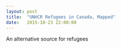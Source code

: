 ```yaml
---
layout: post
title:  "UNHCR Refugees in Canada, Mapped"
date:   2015-10-23 22:00:00
---
```


<div id="unchrChart"></div>

An alternative source for refugees


<style>

#unchrChart {
  background: #fcfcfa;
}

#unchrChart .stroke {
  fill: none;
  stroke: #000;
  stroke-width: 1px;
}

#unchrChart .fill {
  fill: #fff;
}

#unchrChart .land {
  fill: #ddd;
}

#unchrChart .boundary {
  fill: none;
  stroke: #fff;
	stroke-width: 0.5px;
}

</style>

<script src="https://cdnjs.cloudflare.com/ajax/libs/topojson/1.6.19/topojson.min.js"></script>
<script src="https://cdnjs.cloudflare.com/ajax/libs/d3-geo-projection/0.2.9/d3.geo.projection.min.js"></script>
<script src="https://cdnjs.cloudflare.com/ajax/libs/queue-async/1.0.7/queue.min.js"></script>
<script src="{{ site.baseurl }}/js/colorbrewer.js"></script>

<script>
// Leaning heavily on http://bl.ocks.org/mbostock/5912673

var parseDate = d3.time.format("%Y-%m-%d").parse,
    formatDate = d3.time.format("%x");

var width = 740,
    height = 400;

var projection = d3.geo.naturalEarth()
    .scale(130)
    .translate([width / 2, height / 2])
    .precision(.1);

var color = d3.scale.quantize()
    .range(colorbrewer.Reds[9]);

var path = d3.geo.path()
    .projection(projection);

var svg = d3.select("#unchrChart").append("svg")
    .attr("width", width)
    .attr("height", height);

svg.append("defs").append("path")
    .datum({type: "Sphere"})
    .attr("id", "sphere")
    .attr("d", path);

svg.append("use")
    .attr("class", "stroke")
    .attr("xlink:href", "#sphere");

svg.append("use")
    .attr("class", "fill")
    .attr("xlink:href", "#sphere");

queue()
    .defer(d3.json, "{{ site.baseurl }}/data/world-50m.json")
    .defer(d3.csv, "{{ site.baseurl }}/data/2015/10/23/unhcr_ids.csv", type)
    .await(ready);
		
var year = "2002";

function ready(error, world, refugees) {
  if (error) throw error;
		
		color.domain([0, d3.max(refugees, function(d) { return d[year]; })]);

  var refugeesById = d3.nest()
      .key(function(d) { return d.id; })
      .sortValues(function(a, b) { return a[year] - b[year]; })
      .map(refugees, d3.map);

  var country = svg.insert("g", ".graticule")
      .attr("class", "land")
    .selectAll("path")
      .data(topojson.feature(world, world.objects.countries).features)
    .enter().append("path")
      .attr("d", path);
			
  /*country.filter(function(d) { return d.id === 124; })
      .style("fill", "#000000")
    .append("title")
      .text("Canada");*/

  country.filter(function(d) { console.log(refugeesById.has(d.id) + " " + d.id); return refugeesById.has(d.id); })
      .style("fill", function(d) { 
				if (refugeesById.get(d.id)[0][year] > 0) {
					return color(refugeesById.get(d.id)[0][year]); 
				} else {
					return "#DDDDDD";
				}
			})
    .append("title")
      .text(function(d) {
        var refugees = refugeesById.get(d.id);
        return refugees[0].name + "\n" + refugees.map(function(d) { return d[year]; }).join("\n");
      });

  svg.insert("path", ".graticule")
      .datum(topojson.mesh(world, world.objects.countries, function(a, b) { return a !== b; }))
      .attr("class", "boundary")
      .attr("d", path);
}

function type(d) {
  d.id = +d.id;
	var i = 1994;
	while (i < 2015) {
	  d[i] = +d[i];
		i++;
	}
  return d;
}

d3.select(self.frameElement).style("height", height + "px");


</script>